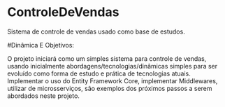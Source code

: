 # ControleDeVendas
 Sistema de controle de vendas usado como base de estudos.

 #Dinâmica E Objetivos:

 O projeto iniciará como um simples sistema para controle de vendas, usando inicialmente abordagens/tecnologias/dinâmicas simples para ser evoluído como forma de estudo e prática de tecnologias atuais.
Implementar o uso do Entity Framework Core, implementar Middlewares, utilizar de microsserviços, são exemplos dos próximos passos a serem abordados neste projeto.


